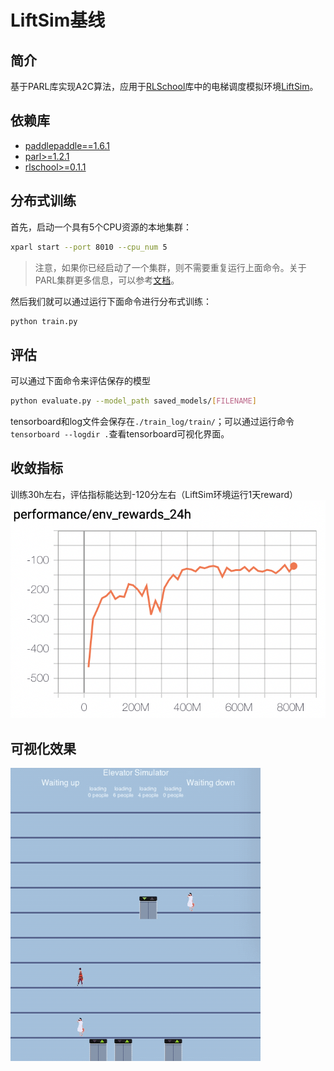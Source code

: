 # LiftSim基线

## 简介

基于PARL库实现A2C算法，应用于[RLSchool][rlschool]库中的电梯调度模拟环境[LiftSim][liftsim]。

## 依赖库

+ [paddlepaddle==1.6.1](https://github.com/PaddlePaddle/Paddle)
+ [parl>=1.2.1](https://github.com/PaddlePaddle/PARL)
+ [rlschool>=0.1.1][rlschool]


## 分布式训练

首先，启动一个具有5个CPU资源的本地集群：

```bash
xparl start --port 8010 --cpu_num 5
```

> 注意，如果你已经启动了一个集群，则不需要重复运行上面命令。关于PARL集群更多信息，可以参考[文档](https://parl.readthedocs.io/en/latest/parallel_training/setup.html)。

然后我们就可以通过运行下面命令进行分布式训练：

```bash
python train.py
```


## 评估
可以通过下面命令来评估保存的模型
```bash
python evaluate.py --model_path saved_models/[FILENAME]
```

tensorboard和log文件会保存在`./train_log/train/`；可以通过运行命令`tensorboard --logdir .`查看tensorboard可视化界面。

## 收敛指标
训练30h左右，评估指标能达到-120分左右（LiftSim环境运行1天reward）
<img src="performance.png"/>

## 可视化效果
<img src="effect.gif" width="400"/>

[rlschool]: https://github.com/PaddlePaddle/RLSchool
[liftsim]: https://github.com/PaddlePaddle/RLSchool/tree/master/rlschool/liftsim
